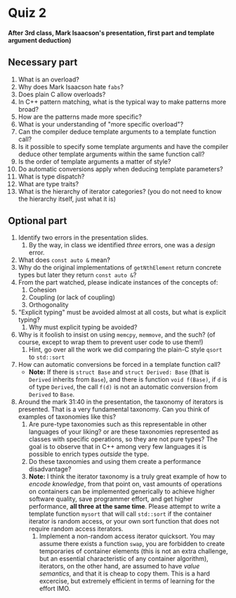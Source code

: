 # Quiz 2

#### After 3rd class, Mark Isaacson's presentation, first part and template argument deduction)

## Necessary part

1. What is an overload?
1. Why does Mark Isaacson hate `fabs`?
2. Does plain C allow overloads?
3. In C++ pattern matching, what is the typical way to make patterns more broad?
4. How are the patterns made more specific?
5. What is your understanding of "more specific overload"?
6. Can the compiler deduce template arguments to a template function call?
7. Is it possible to specify some template arguments and have the compiler deduce other template arguments within the same function call?
8. Is the order of template arguments a matter of style?
9. Do automatic conversions apply when deducing template parameters?
10. What is type dispatch?
11. What are type traits?
12. What is the hierarchy of iterator categories? (you do not need to know the hierarchy itself, just what it is)

## Optional part

1. Identify two errors in the presentation slides.
    1. By the way, in class we identified *three* errors, one was a *design* error.
3. What does `const auto &` mean?
2. Why do the original implementations of `getNthElement` return concrete types but later they return `const auto &`?
4. From the part watched, please indicate instances of the concepts of:
    1. Cohesion
    2. Coupling (or lack of coupling)
    3. Orthogonality
5. "Explicit typing" must be avoided almost at all costs, but what is explicit typing?
    1. Why must explicit typing be avoided?
6. Why is it foolish to insist on using `memcpy`, `memmove`, and the such? (of course, except to wrap them to prevent user code to use them!)
    1. Hint, go over all the work we did comparing the plain-C style `qsort` to `std::sort`
7. How can automatic conversions be forced in a template function call?
    - **Note:** If there is `struct Base` and `struct Derived: Base` (that is `Derived` inherits from `Base`), and there is function `void f(Base)`, if `d` is of type `Derived`, the call `f(d)` is not an automatic conversion from `Derived` to `Base`.
8. Around the mark 31:40 in the presentation, the taxonomy of iterators is presented.  That is a very fundamental taxonomy.  Can you think of examples of taxonomies like this?
    1. Are pure-type taxonomies such as this representable in other languages of your liking? or are these taxonomies represented as classes with specific operations, so they are not pure types? The goal is to observe that in C++ among very few languages it is possible to enrich types *outside* the type.
    2. Do these taxonomies and using them create a performance disadvantage?
    3. **Note:** I think the iterator taxonomy is a truly great example of how to *encode knowledge*, from that point on, vast amounts of operations on containers can be implemented generically to achieve higher software quality, save programmer effort, and get higher performance, **all three at the same time**.  Please attempt to write a template function `mysort` that will call `std::sort` if the container iterator is random access, or your own sort function that does not require random access iterators.
        1. Implement a non-random access iterator quicksort.  You may assume there exists a function `swap`, you are forbidden to create temporaries of container elements (this is not an extra challenge, but an essential characteristic of any container algorithm), iterators, on the other hand, are assumed to have *value semantics*, and that it is cheap to copy them.  This is a hard excercise, but extremely efficient in terms of learning for the effort IMO.
